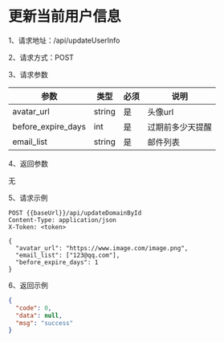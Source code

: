 # 更新当前用户信息

1、请求地址：/api/updateUserInfo

2、请求方式：POST

3、请求参数

| 参数  | 类型 | 必须 | 说明 |
| -| - | - | - |
| avatar_url | string | 是 | 头像url
| before_expire_days | int | 是 | 过期前多少天提醒
| email_list | string  | 是 | 邮件列表

4、返回参数

无

5、请求示例

```
POST {{baseUrl}}/api/updateDomainById
Content-Type: application/json
X-Token: <token>

{
  "avatar_url": "https://www.image.com/image.png",
  "email_list": ["123@qq.com"],
  "before_expire_days": 1
}
```

6、返回示例

```json
{
  "code": 0,
  "data": null,
  "msg": "success"
}
```

